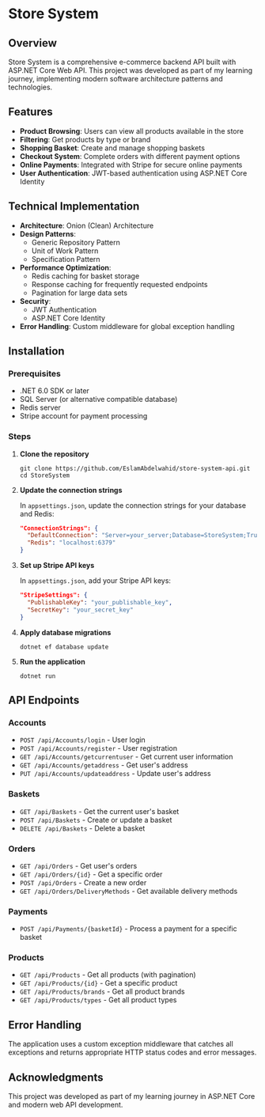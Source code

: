 # Store System

## Overview
Store System is a comprehensive e-commerce backend API built with ASP.NET Core Web API. This project was developed as part of my learning journey, implementing modern software architecture patterns and technologies.

## Features
- **Product Browsing**: Users can view all products available in the store
- **Filtering**: Get products by type or brand
- **Shopping Basket**: Create and manage shopping baskets
- **Checkout System**: Complete orders with different payment options
- **Online Payments**: Integrated with Stripe for secure online payments
- **User Authentication**: JWT-based authentication using ASP.NET Core Identity

## Technical Implementation
- **Architecture**: Onion (Clean) Architecture
- **Design Patterns**:
  - Generic Repository Pattern
  - Unit of Work Pattern
  - Specification Pattern
- **Performance Optimization**:
  - Redis caching for basket storage
  - Response caching for frequently requested endpoints
  - Pagination for large data sets
- **Security**:
  - JWT Authentication
  - ASP.NET Core Identity
- **Error Handling**: Custom middleware for global exception handling

## Installation

### Prerequisites
- .NET 6.0 SDK or later
- SQL Server (or alternative compatible database)
- Redis server
- Stripe account for payment processing

### Steps
1. **Clone the repository**
   ```
   git clone https://github.com/EslamAbdelwahid/store-system-api.git
   cd StoreSystem
   ```

2. **Update the connection strings**
   
   In `appsettings.json`, update the connection strings for your database and Redis:
   ```json
   "ConnectionStrings": {
     "DefaultConnection": "Server=your_server;Database=StoreSystem;Trusted_Connection=True;MultipleActiveResultSets=true",
     "Redis": "localhost:6379"
   }
   ```

3. **Set up Stripe API keys**
   
   In `appsettings.json`, add your Stripe API keys:
   ```json
   "StripeSettings": {
     "PublishableKey": "your_publishable_key",
     "SecretKey": "your_secret_key"
   }
   ```

4. **Apply database migrations**
   ```
   dotnet ef database update
   ```

5. **Run the application**
   ```
   dotnet run
   ```

## API Endpoints

### Accounts
- `POST /api/Accounts/login` - User login
- `POST /api/Accounts/register` - User registration
- `GET /api/Accounts/getcurrentuser` - Get current user information
- `GET /api/Accounts/getaddress` - Get user's address
- `PUT /api/Accounts/updateaddress` - Update user's address

### Baskets
- `GET /api/Baskets` - Get the current user's basket
- `POST /api/Baskets` - Create or update a basket
- `DELETE /api/Baskets` - Delete a basket

### Orders
- `GET /api/Orders` - Get user's orders
- `GET /api/Orders/{id}` - Get a specific order
- `POST /api/Orders` - Create a new order
- `GET /api/Orders/DeliveryMethods` - Get available delivery methods

### Payments
- `POST /api/Payments/{basketId}` - Process a payment for a specific basket

### Products
- `GET /api/Products` - Get all products (with pagination)
- `GET /api/Products/{id}` - Get a specific product
- `GET /api/Products/brands` - Get all product brands
- `GET /api/Products/types` - Get all product types

## Error Handling
The application uses a custom exception middleware that catches all exceptions and returns appropriate HTTP status codes and error messages.


## Acknowledgments
This project was developed as part of my learning journey in ASP.NET Core and modern web API development.
